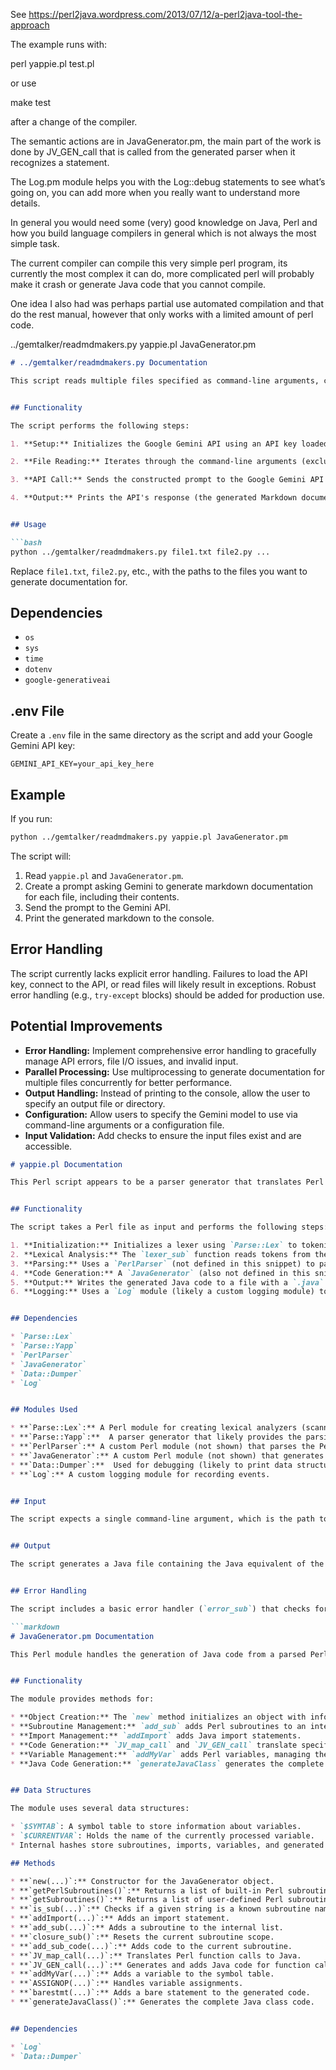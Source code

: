 See https://perl2java.wordpress.com/2013/07/12/a-perl2java-tool-the-approach

The example runs with:

perl yappie.pl test.pl

or use 

make test 

after a change of the compiler.

The semantic actions are in JavaGenerator.pm, the main part of the work is done by JV_GEN_call that is called from the generated parser when it recognizes a statement.

The Log.pm module helps you with the Log::debug statements to see what’s going on, you can add more when you really want to understand more details.

In general you would need some (very) good knowledge on Java, Perl and how you build language compilers in general which is not always the most simple task.

The current compiler can compile this very simple perl program, its currently the most complex it can do, more complicated perl will probably make it crash or generate Java code that you cannot compile.

One idea I also had was perhaps partial use automated compilation and that do the rest manual, however that only works with a limited amount of perl code.

../gemtalker/readmdmakers.py
yappie.pl
JavaGenerator.pm
```markdown
# ../gemtalker/readmdmakers.py Documentation

This script reads multiple files specified as command-line arguments, constructs a prompt containing the file names and their contents, and uses the Google Gemini API to generate Markdown documentation for each file.


## Functionality

The script performs the following steps:

1. **Setup:** Initializes the Google Gemini API using an API key loaded from a `.env` file.  The `GEMINI_API_KEY` environment variable must be set.  It defaults to using the `gemini-1.5-flash` model.

2. **File Reading:** Iterates through the command-line arguments (excluding the script name itself).  It opens each file, reads its content, and appends it to a prompt string. The prompt is formatted to instruct the Gemini API to generate Markdown documentation.

3. **API Call:** Sends the constructed prompt to the Google Gemini API for content generation.

4. **Output:** Prints the API's response (the generated Markdown documentation) to the console.


## Usage

```bash
python ../gemtalker/readmdmakers.py file1.txt file2.py ...
```

Replace `file1.txt`, `file2.py`, etc., with the paths to the files you want to generate documentation for.


## Dependencies

* `os`
* `sys`
* `time`
* `dotenv`
* `google-generativeai`


## .env File

Create a `.env` file in the same directory as the script and add your Google Gemini API key:

```
GEMINI_API_KEY=your_api_key_here
```


## Example

If you run:

```bash
python ../gemtalker/readmdmakers.py yappie.pl JavaGenerator.pm
```

The script will:

1. Read `yappie.pl` and `JavaGenerator.pm`.
2. Create a prompt asking Gemini to generate markdown documentation for each file, including their contents.
3. Send the prompt to the Gemini API.
4. Print the generated markdown to the console.


## Error Handling

The script currently lacks explicit error handling.  Failures to load the API key, connect to the API, or read files will likely result in exceptions.  Robust error handling (e.g., `try-except` blocks) should be added for production use.


## Potential Improvements

* **Error Handling:** Implement comprehensive error handling to gracefully manage API errors, file I/O issues, and invalid input.
* **Parallel Processing:** Use multiprocessing to generate documentation for multiple files concurrently for better performance.
* **Output Handling:**  Instead of printing to the console, allow the user to specify an output file or directory.
* **Configuration:** Allow users to specify the Gemini model to use via command-line arguments or a configuration file.
* **Input Validation:** Add checks to ensure the input files exist and are accessible.


```markdown
# yappie.pl Documentation

This Perl script appears to be a parser generator that translates Perl code into Java code. It uses several Perl modules for parsing, lexical analysis, and code generation.


## Functionality

The script takes a Perl file as input and performs the following steps:

1. **Initialization:** Initializes a lexer using `Parse::Lex` to tokenize the input Perl code.
2. **Lexical Analysis:** The `lexer_sub` function reads tokens from the input file, handling whitespace and special cases like the `use strict` statement.
3. **Parsing:** Uses a `PerlParser` (not defined in this snippet) to parse the token stream.
4. **Code Generation:** A `JavaGenerator` (also not defined in this snippet) generates equivalent Java code from the parsed abstract syntax tree (AST).
5. **Output:** Writes the generated Java code to a file with a `.java` extension.
6. **Logging:** Uses a `Log` module (likely a custom logging module) to record the generated file.


## Dependencies

* `Parse::Lex`
* `Parse::Yapp`
* `PerlParser`
* `JavaGenerator`
* `Data::Dumper`
* `Log`


## Modules Used

* **`Parse::Lex`:** A Perl module for creating lexical analyzers (scanners).
* **`Parse::Yapp`:**  A parser generator that likely provides the parsing functionality.
* **`PerlParser`:** A custom Perl module (not shown) that parses the Perl code.
* **`JavaGenerator`:** A custom Perl module (not shown) that generates the Java code.
* **`Data::Dumper`:**  Used for debugging (likely to print data structures).
* **`Log`:** A custom logging module for recording events.


## Input

The script expects a single command-line argument, which is the path to the Perl file to be processed.


## Output

The script generates a Java file containing the Java equivalent of the input Perl code. The Java file name is derived from the Perl file name by removing the `.pl` extension and capitalizing the first letter.


## Error Handling

The script includes a basic error handler (`error_sub`) that checks for parsing errors.  More comprehensive error handling might be needed for production use.

```markdown
# JavaGenerator.pm Documentation

This Perl module handles the generation of Java code from a parsed Perl abstract syntax tree (AST). It manages imports, variables, subroutines, and performs semantic translation of Perl constructs into Java.


## Functionality

The module provides methods for:

* **Object Creation:** The `new` method initializes an object with information about the Perl and Java files, the parser and lexer objects, and lists to store subroutines, imports, and variables.
* **Subroutine Management:** `add_sub` adds Perl subroutines to an internal list. `is_sub` checks if a given name is a Perl subroutine (either built-in or user-defined). `closure_sub` resets the current subroutine scope.
* **Import Management:** `addImport` adds Java import statements.
* **Code Generation:** `JV_map_call` and `JV_GEN_call` translate specific Perl constructs (like `print`, `open`, `close`) into their Java equivalents.  `add_sub_code` appends generated Java code to the appropriate subroutine block.
* **Variable Management:** `addMyVar` adds Perl variables, managing their type, scope, and values in a symbol table. `ASSIGNOP` handles assignments.
* **Java Code Generation:** `generateJavaClass` generates the complete Java class code, including package, imports, global variables, and methods (based on the added subroutines and their code).


## Data Structures

The module uses several data structures:

* `$SYMTAB`: A symbol table to store information about variables.
* `$CURRENTVAR`: Holds the name of the currently processed variable.
* Internal hashes store subroutines, imports, variables, and generated Java code for each subroutine.

## Methods

* **`new(...)`:** Constructor for the JavaGenerator object.
* **`getPerlSubroutines()`:** Returns a list of built-in Perl subroutines.
* **`getSubroutines()`:** Returns a list of user-defined Perl subroutines.
* **`is_sub(...)`:** Checks if a given string is a known subroutine name.
* **`addImport(...)`:** Adds an import statement.
* **`add_sub(...)`:** Adds a subroutine to the internal list.
* **`closure_sub()`:** Resets the current subroutine scope.
* **`add_sub_code(...)`:** Adds code to the current subroutine.
* **`JV_map_call(...)`:** Translates Perl function calls to Java.
* **`JV_GEN_call(...)`:** Generates and adds Java code for function calls.
* **`addMyVar(...)`:** Adds a variable to the symbol table.
* **`ASSIGNOP(...)`:** Handles variable assignments.
* **`barestmt(...)`:** Adds a bare statement to the generated code.
* **`generateJavaClass()`:** Generates the complete Java class code.


## Dependencies

* `Log`
* `Data::Dumper`

```

